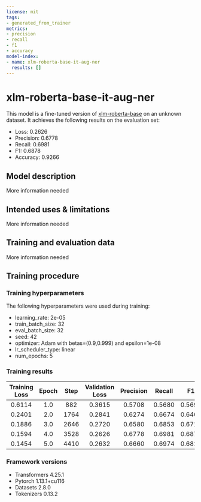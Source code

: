 ```yaml
---
license: mit
tags:
- generated_from_trainer
metrics:
- precision
- recall
- f1
- accuracy
model-index:
- name: xlm-roberta-base-it-aug-ner
  results: []
---
```


<!-- This model card has been generated automatically according to the information the Trainer had access to. You
should probably proofread and complete it, then remove this comment. -->

# xlm-roberta-base-it-aug-ner

This model is a fine-tuned version of [xlm-roberta-base](https://huggingface.co/xlm-roberta-base) on an unknown dataset.
It achieves the following results on the evaluation set:
- Loss: 0.2626
- Precision: 0.6778
- Recall: 0.6981
- F1: 0.6878
- Accuracy: 0.9266

## Model description

More information needed

## Intended uses & limitations

More information needed

## Training and evaluation data

More information needed

## Training procedure

### Training hyperparameters

The following hyperparameters were used during training:
- learning_rate: 2e-05
- train_batch_size: 32
- eval_batch_size: 32
- seed: 42
- optimizer: Adam with betas=(0.9,0.999) and epsilon=1e-08
- lr_scheduler_type: linear
- num_epochs: 5

### Training results

| Training Loss | Epoch | Step | Validation Loss | Precision | Recall | F1     | Accuracy |
|:-------------:|:-----:|:----:|:---------------:|:---------:|:------:|:------:|:--------:|
| 0.6114        | 1.0   | 882  | 0.3615          | 0.5708    | 0.5680 | 0.5694 | 0.9023   |
| 0.2401        | 2.0   | 1764 | 0.2841          | 0.6274    | 0.6674 | 0.6468 | 0.9170   |
| 0.1886        | 3.0   | 2646 | 0.2720          | 0.6580    | 0.6853 | 0.6713 | 0.9224   |
| 0.1594        | 4.0   | 3528 | 0.2626          | 0.6778    | 0.6981 | 0.6878 | 0.9266   |
| 0.1454        | 5.0   | 4410 | 0.2632          | 0.6660    | 0.6974 | 0.6813 | 0.9257   |


### Framework versions

- Transformers 4.25.1
- Pytorch 1.13.1+cu116
- Datasets 2.8.0
- Tokenizers 0.13.2
